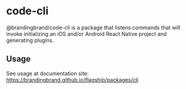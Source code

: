 # code-cli

@brandingbrand/code-cli is a package that listens commands that will invoke initializing an iOS and/or Android React Native project and generating plugins.

## Usage

See usage at documentation site: https://brandingbrand.github.io/flagship/packages/cli
